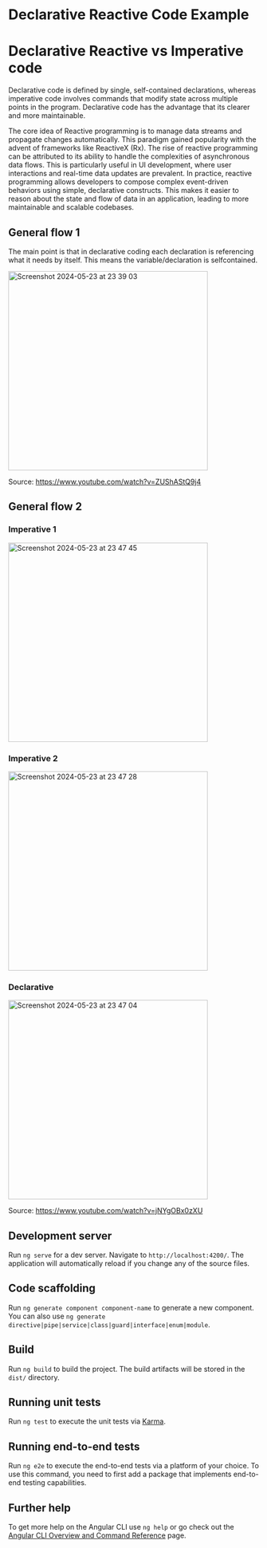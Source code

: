 # Declarative Reactive Code Example

# Declarative Reactive vs Imperative code

Declarative code is defined by single, self-contained declarations, whereas imperative code involves commands that modify state across multiple points in the program. Declarative code has the advantage that its clearer and more maintainable.


The core idea of Reactive programming is to manage data streams and propagate changes automatically. This paradigm gained popularity with the advent of frameworks like ReactiveX (Rx). The rise of reactive programming can be attributed to its ability to handle the complexities of asynchronous data flows. This is particularly useful in UI development, where user interactions and real-time data updates are prevalent. In practice, reactive programming allows developers to compose complex event-driven behaviors using simple, declarative constructs. This makes it easier to reason about the state and flow of data in an application, leading to more maintainable and scalable codebases.

## General flow 1

The main point is that in declarative coding each declaration is referencing what it needs by itself. This means the variable/declaration is selfcontained.

<img width="400" alt="Screenshot 2024-05-23 at 23 39 03" src="https://github.com/vincentole/angular_declarative_vs_imperative/assets/63076449/4bb6c128-91ff-4f65-96e9-74f33799fe64">

Source: https://www.youtube.com/watch?v=ZUShAStQ9j4

## General flow 2
### Imperative 1
<img width="400" alt="Screenshot 2024-05-23 at 23 47 45" src="https://github.com/vincentole/angular_declarative_vs_imperative/assets/63076449/25aa088e-a3b5-4282-bac9-4cffc06d3829">

### Imperative 2
<img width="400" alt="Screenshot 2024-05-23 at 23 47 28" src="https://github.com/vincentole/angular_declarative_vs_imperative/assets/63076449/a4b46b90-4eb9-42b0-8ddc-dbe1df2771dd">

### Declarative
<img width="400" alt="Screenshot 2024-05-23 at 23 47 04" src="https://github.com/vincentole/angular_declarative_vs_imperative/assets/63076449/c7dbce12-c886-4d52-927a-6b9c7933685e">

Source: https://www.youtube.com/watch?v=jNYgOBx0zXU


## Development server


Run `ng serve` for a dev server. Navigate to `http://localhost:4200/`. The application will automatically reload if you change any of the source files.

## Code scaffolding

Run `ng generate component component-name` to generate a new component. You can also use `ng generate directive|pipe|service|class|guard|interface|enum|module`.

## Build

Run `ng build` to build the project. The build artifacts will be stored in the `dist/` directory.

## Running unit tests

Run `ng test` to execute the unit tests via [Karma](https://karma-runner.github.io).

## Running end-to-end tests

Run `ng e2e` to execute the end-to-end tests via a platform of your choice. To use this command, you need to first add a package that implements end-to-end testing capabilities.

## Further help

To get more help on the Angular CLI use `ng help` or go check out the [Angular CLI Overview and Command Reference](https://angular.io/cli) page.
